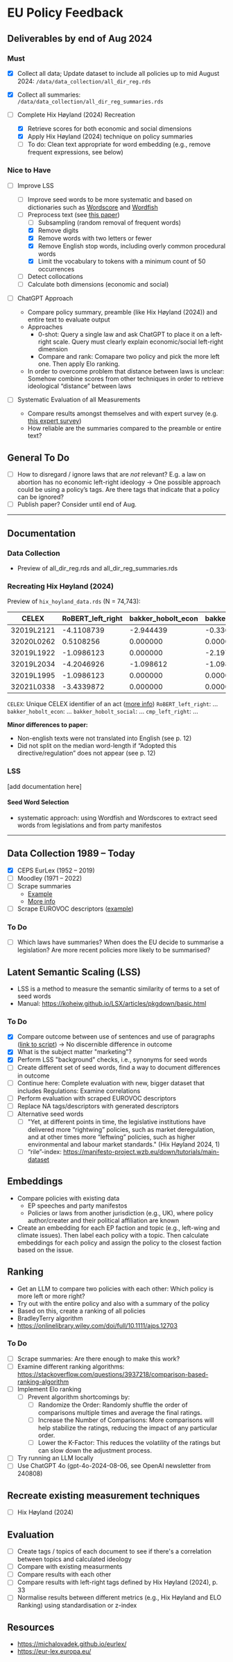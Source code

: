 # EU Policy Feedback

## Deliverables by end of Aug 2024

### Must

- [x] Collect all data; Update dataset to include all policies up to mid August 2024: `/data/data_collection/all_dir_reg.rds`
- [x] Collect all summaries: `/data/data_collection/all_dir_reg_summaries.rds`

- [ ] Complete Hix Høyland (2024) Recreation
  - [x] Retrieve scores for both economic and social dimensions
  - [x] Apply Hix Høyland (2024) technique on policy summaries
  - [ ] To do: Clean text appropriate for word embedding (e.g., remove frequent expressions, see below)

### Nice to Have
- [ ] Improve LSS
  - [ ] Improve seed words to be more systematic and based on dictionaries such as [Wordscore](https://tutorials.quanteda.io/machine-learning/wordscores/) and [Wordfish](https://tutorials.quanteda.io/machine-learning/wordfish/)
  - [ ] Preprocess text (see [this paper](https://www.dropbox.com/scl/fi/u1dpvjp9bzmgbmebuqfs9/word_embeddings_for_the_analysis_of_ideological_placement_in_parliamentary_corpora.pdf?rlkey=x3uam6ph6nywag1rlggcobhe4&dl=0))
    - [ ] Subsampling (random removal of frequent words)
    - [x] Remove digits
    - [x] Remove words with two letters or fewer
    - [x] Remove English stop words, including overly common procedural words
    - [x] Limit the vocabulary to tokens with a minimum count of 50 occurrences
  - [ ] Detect collocations
  - [ ] Calculate both dimensions (economic and social)

- [ ] ChatGPT Approach
  - Compare policy summary, preamble (like Hix Høyland (2024)) and entire text to evaluate output
  - Approaches
	  - 0-shot: Query a single law and ask ChatGPT to place it on a left-right scale. Query must clearly explain economic/social left-right dimension
	  - Compare and rank: Comapare two policy and pick the more left one. Then apply Elo ranking.
  - In order to overcome problem that distance between laws is unclear: Somehow combine scores from other techniques in order to retrieve ideological “distance” between laws

- [ ] Systematic Evaluation of all Measurements
  - Compare results amongst themselves and with expert survey (e.g. [this expert survey](https://www.dropbox.com/scl/fi/392u06vxzhz6sqebe5mam/EU_Competencies_Index_codebook_v1.pdf?rlkey=vgbqc57dmxur7rakqpekdswy8&dl=0))
  - How reliable are the summaries compared to the preamble or entire text?

## General To Do
- [ ] How to disregard / ignore laws that are *not* relevant? E.g. a law on abortion has no economic left-right ideology → One possible approach could be using a policy’s tags. Are there tags that indicate that a policy can be ignored?
- [ ] Publish paper? Consider until end of Aug.

--------

## Documentation

### Data Collection
- Preview of all_dir_reg.rds and all_dir_reg_summaries.rds

### Recreating Hix Høyland (2024)
Preview of `hix_hoyland_data.rds` (N = 74,743):

|    CELEX    | RoBERT_left_right | bakker_hobolt_econ | bakker_hobolt_social | cmp_left_right |
|-------------|-------------------|--------------------|----------------------|----------------|
| 32019L2121  |       -4.1108739   |        -2.944439   |       -0.3364722     |    -0.3364722  |
| 32020L0262  |        0.5108256   |         0.000000   |        0.0000000     |     0.0000000  |
| 32019L1922  |       -1.0986123   |         0.000000   |       -2.1972246     |     0.0000000  |
| 32019L2034  |       -4.2046926   |        -1.098612   |       -1.0986123     |    -1.6094379  |
| 32019L1995  |       -1.0986123   |         0.000000   |        0.0000000     |     0.0000000  |
| 32021L0338  |       -3.4339872   |         0.000000   |        0.0000000     |     1.0986123  |

`CELEX`: Unique CELEX identifier of an act ([more info](https://eur-lex.europa.eu/content/help/faq/celex-number.html))
`RoBERT_left_right`: …
`bakker_hobolt_econ`: …
`bakker_hobolt_social`: …
`cmp_left_right`: …

**Minor differences to paper:**
- Non-english texts were not translated into English (see p. 12)
- Did not split on the median word-length if “Adopted this directive/regulation” does not appear (see p. 12)

### LSS
[add documentation here]

#### Seed Word Selection
- systematic approach: using Wordfish and Wordscores to extract seed words from legislations and from party manifestos


--------

## Data Collection 1989 – Today
- [x] CEPS EurLex (1952 – 2019)
- [ ] Moodley (1971 – 2022)
- [ ] Scrape summaries
	- [Example](https://eur-lex.europa.eu/legal-content/EN/LSU/?uri=CELEX:32019L0904&qid=1719922563047)
	- [More info](https://eur-lex.europa.eu/browse/summaries.html) 
- [ ] Scrape EUROVOC descriptors ([example](https://eur-lex.europa.eu/legal-content/EN/LSU/?uri=CELEX:32009L0034&qid=1720174976038))

### To Do
- [ ] Which laws have summaries? When does the EU decide to summarise a legislation? Are more recent policies more likely to be summarised?

## Latent Semantic Scaling (LSS)
- LSS is a method to measure the semantic similarity of terms to a set of seed words
- Manual: https://koheiw.github.io/LSX/articles/pkgdown/basic.html

### To Do 
- [x] Compare outcome between use of sentences and use of paragraphs ([link to script](https://github.com/fabianaiolfi/eu-policy-feedback/blob/25eb77853a3c13fc64313bf19f83ab684a378693/lss/01_run_lss.R#L23)) → No discernible difference in outcome
- [x] What is the subject matter "marketing"?
- [x] Perform LSS "background" checks, i.e., synonyms for seed words
- [ ] Create different set of seed words, find a way to document differences in outcome
- [ ] Continue here: Complete evaluation with new, bigger dataset that includes Regulations: Examine correlations
- [ ] Perform evaluation with scraped EUROVOC descriptors
- [ ] Replace NA tags/descriptors with generated descriptors
- [ ] Alternative seed words
  - [ ] "Yet, at different points in time, the legislative institutions have delivered more “rightwing” policies, such as market deregulation, and at other times more “leftwing” policies, such as higher environmental and labour market standards." (Hix Høyland 2024, 1)
  - [ ] “rile”-index: https://manifesto-project.wzb.eu/down/tutorials/main-dataset

## Embeddings
- Compare policies with existing data
	- EP speeches and party manifestos
	- Policies or laws from another jurisdiction (e.g., UK), where policy author/creater and their political affiliation are known
- Create an embedding for each EP faction and topic (e.g., left-wing and climate issues). Then label each policy with a topic. Then calculate embeddings for each policy and assign the policy to the closest faction based on the issue.

## Ranking
- Get an LLM to compare two policies with each other: Which policy is more left or more right?
- Try out with the entire policy and also with a summary of the policy
- Based on this, create a ranking of all policies
- BradleyTerry algorithm
- https://onlinelibrary.wiley.com/doi/full/10.1111/ajps.12703

### To Do
- [ ] Scrape summaries: Are there enough to make this work?
- [ ] Examine different ranking algorithms: https://stackoverflow.com/questions/3937218/comparison-based-ranking-algorithm
- [ ] Implement Elo ranking
	- [ ] Prevent algorithm shortcomings by:
		- [ ] Randomize the Order: Randomly shuffle the order of comparisons multiple times and average the final ratings.
		- [ ] Increase the Number of Comparisons: More comparisons will help stabilize the ratings, reducing the impact of any particular order.
		- [ ] Lower the K-Factor: This reduces the volatility of the ratings but can slow down the adjustment process.
- [ ] Try running an LLM locally
- [ ] Use ChatGPT 4o (gpt-4o-2024-08-06, see OpenAI newsletter from 240808)

## Recreate existing measurement techniques
- [ ] Hix Høyland (2024)

## Evaluation
- [ ] Create tags / topics of each document to see if there's a correlation between topics and calculated ideology
- [ ] Compare with existing measurments
- [ ] Compare results with each other
- [ ] Compare results with left-right tags defined by Hix Høyland (2024), p. 33
- [ ] Normalise results between different metrics (e.g., Hix Høyland and ELO Ranking) using standardisation or z-index

## Resources
- https://michalovadek.github.io/eurlex/
- https://eur-lex.europa.eu/
